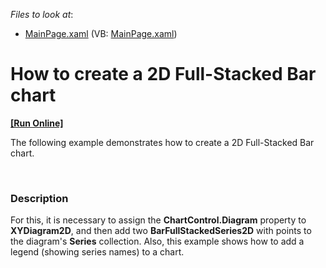 <!-- default file list -->
*Files to look at*:

* [MainPage.xaml](./CS/FullStackedBarChart/MainPage.xaml) (VB: [MainPage.xaml](./VB/FullStackedBarChart/MainPage.xaml))
<!-- default file list end -->
# How to create a 2D Full-Stacked Bar chart
<!-- run online -->
**[[Run Online]](https://codecentral.devexpress.com/e3694)**
<!-- run online end -->


<p>The following example demonstrates how to create a 2D Full-Stacked Bar chart.</p><br />



<h3>Description</h3>

<p>For this, it is necessary to assign the <strong>ChartControl.Diagram</strong> property to <strong>XYDiagram2D</strong>, and then add two <strong>BarFullStackedSeries2D</strong> with points to the diagram&#39;s <strong>Series</strong> collection. Also, this example shows how to add a legend (showing series names) to a chart.</p><br />


<br/>


